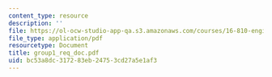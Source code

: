 ```yaml
---
content_type: resource
description: ''
file: https://ol-ocw-studio-app-qa.s3.amazonaws.com/courses/16-810-engineering-design-and-rapid-prototyping-january-iap-2005/bc53a8dc317283eb24753cd27a5e1af3_group1_req_doc.pdf
file_type: application/pdf
resourcetype: Document
title: group1_req_doc.pdf
uid: bc53a8dc-3172-83eb-2475-3cd27a5e1af3
---
```

